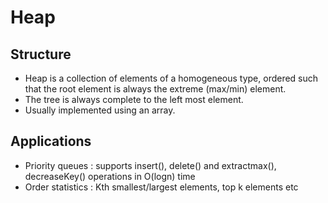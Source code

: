 # Heap

## Structure
- Heap is a collection of elements of a homogeneous type, ordered such that the root element is always the extreme (max/min) element.
- The tree is always complete to the left most element.
- Usually implemented using an array.

## Applications
- Priority queues :  supports insert(), delete() and extractmax(), decreaseKey() operations in O(logn) time
- Order statistics : Kth smallest/largest elements, top k elements etc